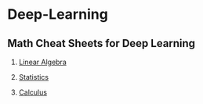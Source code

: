 # Deep-Learning

## Math Cheat Sheets for Deep Learning

1. [Linear Algebra](http://www.souravsengupta.com/cds2016/lectures/Savov_Notes.pdf)

2. [Statistics](http://web.mit.edu/~csvoss/Public/usabo/stats_handout.pdf)

3. [Calculus](http://tutorial.math.lamar.edu/cheat_table.aspx#CalcCheat)
